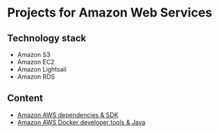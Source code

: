 # Projects for Amazon Web Services

## Technology stack
* Amazon S3
* Amazon EC2
* Amazon Lightsail
* Amazon RDS
	
## Content
- [Amazon AWS dependencies & SDK](amazon-aws-dependencies-sdk/README.md)
- [Amazon AWS Docker developer tools & Java](amazon-aws-docker-developer-tools-java/README.md)


